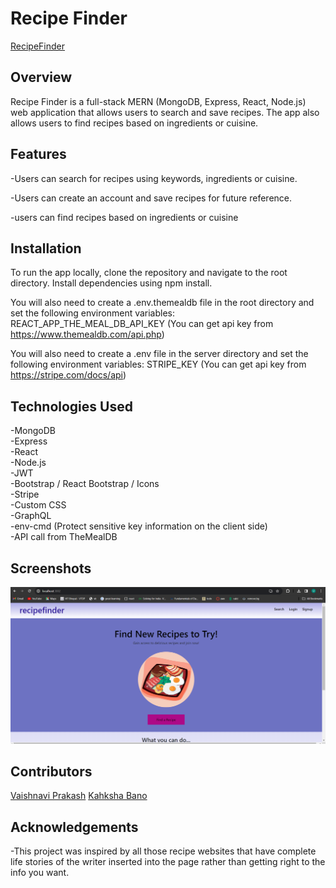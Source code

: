 # Recipe Finder

[RecipeFinder]()

## Overview

Recipe Finder is a full-stack MERN (MongoDB, Express, React, Node.js) web application that allows users to search and save recipes. The app also allows users to find recipes based on ingredients or cuisine.

## Features

-Users can search for recipes using keywords, ingredients or cuisine.

-Users can create an account and save recipes for future reference.

-users can find recipes based on ingredients or cuisine

## Installation

To run the app locally, clone the repository and navigate to the root directory. Install dependencies using npm install.

You will also need to create a .env.themealdb file in the root directory and set the following environment variables: REACT_APP_THE_MEAL_DB_API_KEY (You can get api key from https://www.themealdb.com/api.php)

You will also need to create a .env file in the server directory and set the following environment variables: STRIPE_KEY (You can get api key from https://stripe.com/docs/api)

## Technologies Used

-MongoDB <br />
-Express <br />
-React <br />
-Node.js <br />
-JWT <br />
-Bootstrap / React Bootstrap / Icons <br />
-Stripe <br />
-Custom CSS <br />
-GraphQL <br />
-env-cmd (Protect sensitive key information on the client side) <br />
-API call from TheMealDB <br />

## Screenshots

![](./client/src/assets/Picture1.png)


## Contributors

[Vaishnavi Prakash](https://github.com/vaishnaviprakash12)
[Kahksha Bano](https://github.com/kahksha04)
## Acknowledgements

-This project was inspired by all those recipe websites that have complete life stories of the writer inserted into the page rather than getting right to the info you want.
